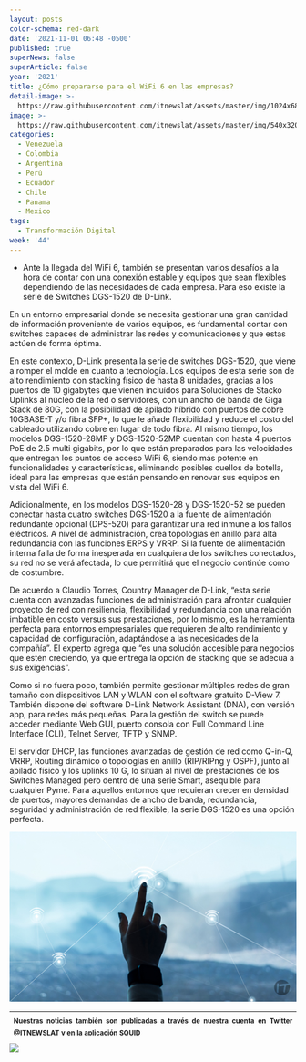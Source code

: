 ```yaml
---
layout: posts
color-schema: red-dark
date: '2021-11-01 06:48 -0500'
published: true
superNews: false
superArticle: false
year: '2021'
title: ¿Cómo prepararse para el WiFi 6 en las empresas?
detail-image: >-
  https://raw.githubusercontent.com/itnewslat/assets/master/img/1024x680/wifi-6-g.jpg
image: >-
  https://raw.githubusercontent.com/itnewslat/assets/master/img/540x320/wifi-6-p.jpg
categories:
  - Venezuela
  - Colombia
  - Argentina
  - Perú
  - Ecuador
  - Chile
  - Panama
  - Mexico
tags:
  - Transformación Digital
week: '44'
---
```

- Ante la llegada del WiFi 6, también se presentan varios desafíos a la hora de contar con una conexión estable y equipos que sean flexibles dependiendo de las necesidades de cada empresa. Para eso existe la serie de Switches DGS-1520 de D-Link.

En un entorno empresarial donde se necesita gestionar una gran cantidad de información proveniente de varios equipos, es fundamental contar con switches capaces de administrar las redes y comunicaciones y que estas actúen de forma óptima. 

En este contexto, D-Link presenta la serie de switches DGS-1520, que viene a romper el molde en cuanto a tecnología. Los equipos de esta serie son de alto rendimiento con stacking físico de hasta 8 unidades, gracias a los puertos de 10 gigabytes que vienen incluídos para Soluciones de Stacko Uplinks al núcleo de la red o servidores, con un ancho de banda de Giga Stack de 80G, con la posibilidad de apilado híbrido con puertos de cobre 10GBASE-T y/o fibra SFP+, lo que le añade flexibilidad y reduce el costo del cableado utilizando cobre en lugar de todo fibra. Al mismo tiempo, los modelos  DGS-1520-28MP y DGS-1520-52MP cuentan con hasta 4 puertos PoE de 2.5 multi gigabits, por lo que están preparados para las velocidades que entregan los puntos de acceso WiFi 6, siendo más potente en funcionalidades y características, eliminando posibles cuellos de botella, ideal para las empresas que están pensando en renovar sus equipos en vista del WiFi 6.

Adicionalmente, en los modelos DGS-1520-28 y DGS-1520-52 se pueden conectar hasta cuatro switches DGS-1520 a la fuente de alimentación redundante opcional (DPS-520) para garantizar una red inmune a los fallos eléctricos. A nivel de administración, crea topologías en anillo para alta redundancia con las funciones ERPS y VRRP. Si la fuente de alimentación interna falla de forma inesperada en cualquiera de los switches conectados, su red no se verá afectada, lo que permitirá que el negocio continúe como de costumbre.

De acuerdo a Claudio Torres, Country Manager de D-Link, “esta serie cuenta con avanzadas funciones de administración para afrontar cualquier proyecto de red con resiliencia, flexibilidad y redundancia con una relación imbatible en costo versus sus prestaciones, por lo mismo, es la herramienta perfecta para entornos empresariales que requieren de alto rendimiento y capacidad de configuración, adaptándose a las necesidades de la compañía”. El experto agrega que “es una solución accesible para negocios que estén creciendo, ya que entrega la opción de stacking que se adecua a sus exigencias”. 

Como si no fuera poco, también permite gestionar múltiples redes de gran tamaño con dispositivos LAN y WLAN con el software gratuito D-View 7. También dispone del software D-Link Network Assistant (DNA), con versión app, para redes más pequeñas. Para la gestión del switch se puede acceder mediante Web GUI, puerto consola con Full Command Line Interface (CLI), Telnet Server, TFTP y SNMP.

El servidor DHCP, las funciones avanzadas de gestión de red como Q-in-Q, VRRP, Routing dinámico o topologías en anillo (RIP/RIPng y OSPF), junto al apilado físico y los uplinks 10 G, lo sitúan al nivel de prestaciones de los Switches Managed pero dentro de una serie Smart, asequible para cualquier Pyme. Para aquellos entornos que requieran crecer en densidad de puertos, mayores demandas de ancho de banda, redundancia, seguridad y administración de red flexible, la serie DGS-1520 es una opción perfecta.

![](https://raw.githubusercontent.com/itnewslat/assets/master/img/540x320/wifi-6-p.jpg)

<table style="height: 42px;" width="569">
<tbody>
<tr>
<td style="text-align: justify;"><sub><strong>Nuestras noticias también son publicadas a través de nuestra cuenta en Twitter <a href="https://twitter.com/itnewslat?lang=es">@ITNEWSLAT</a> y en la aplicación <a href="https://squidapp.co/en/">SQUID</a></strong></sub></td>
</tr>
</tbody>
</table>

<img src="https://tracker.metricool.com/c3po.jpg?hash=56f88a41e39ab42c063cc51676587a04"/>